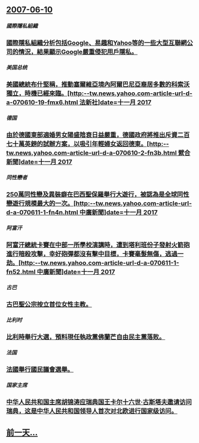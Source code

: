 ## [2007-06-10](/zh/news/2007/06/10/index.md)

##### 國際隱私組織
### [國際隱私組織分析包括Google、易趣和Yahoo等的一些大型互聯網公司的情況，結果顯示Google嚴重侵犯用戶隱私。](/zh/news/2007/06/10/國際隱私組織分析包括Google-易趣和Yahoo等的一些大型互聯網公司的情況-結果顯示Google嚴重侵犯用戶隱私.md)
##### 美国总统
### [美國總統布什堅稱，推動塞爾維亞境內阿爾巴尼亞裔居多數的科索沃獨立，時機已經來臨。[http:--tw.news.yahoo.com-article-url-d-a-070610-19-fmx6.html 法新社]date=十一月 2017 ](/zh/news/2007/06/10/美國總統布什堅稱-推動塞爾維亞境內阿爾巴尼亞裔居多數的科索沃獨立-時機已經來臨-http-twnewsyaho.md)
##### 德国
### [由於德國東部適婚男女陽盛陰衰日益嚴重，德國政府將推出斥資二百七十萬英鎊的試辦方案，以吸引年輕婦女返回德東。[http:--tw.news.yahoo.com-article-url-d-a-070610-2-fn3b.html 繴合新聞]date=十一月 2017 ](/zh/news/2007/06/10/由於德國東部適婚男女陽盛陰衰日益嚴重-德國政府將推出斥資二百七十萬英鎊的試辦方案-以吸引年輕婦女返回德東-http.md)
##### 同性戀者
### [250萬同性戀及異裝癖在巴西聖保羅舉行大遊行，被認為是全球同性戀遊行規模最大的一次。[http:--tw.news.yahoo.com-article-url-d-a-070611-1-fn4n.html 中廣新聞]date=十一月 2017 ](/zh/news/2007/06/10/250萬同性戀及異裝癖在巴西聖保羅舉行大遊行-被認為是全球同性戀遊行規模最大的一次-http-twnewsya.md)
##### 阿富汗
### [阿富汗總統卡賽在中部一所學校演講時，遭到塔利班份子發射火箭砲進行暗殺攻擊，幸好砲彈都沒有擊中目標，卡賽毫髮無傷，逃過一劫。[http:--tw.news.yahoo.com-article-url-d-a-070611-1-fn52.html 中廣新聞]date=十一月 2017 ](/zh/news/2007/06/10/阿富汗總統卡賽在中部一所學校演講時-遭到塔利班份子發射火箭砲進行暗殺攻擊-幸好砲彈都沒有擊中目標-卡賽毫髮無傷-逃過一劫.md)
##### 古巴
### [古巴聖公宗按立首位女性主教。](/zh/news/2007/06/10/古巴聖公宗按立首位女性主教.md)
##### 比利时
### [比利時舉行大選，預料現任執政黨佛蘭芒自由民主黨落败。](/zh/news/2007/06/10/比利時舉行大選-預料現任執政黨佛蘭芒自由民主黨落败.md)
##### 法国
### [法國舉行國民議會選舉。](/zh/news/2007/06/10/法國舉行國民議會選舉.md)
##### 国家主席
### [中华人民共和国主席胡锦涛应瑞典国王卡尔十六世·古斯塔夫邀请访问瑞典，这是中华人民共和国领导人首次对北欧进行国家级访问。](/zh/news/2007/06/10/中华人民共和国主席胡锦涛应瑞典国王卡尔十六世-古斯塔夫邀请访问瑞典-这是中华人民共和国领导人首次对北欧进行国家级访问.md)
## [前一天...](/zh/news/2007/06/9/index.md)


